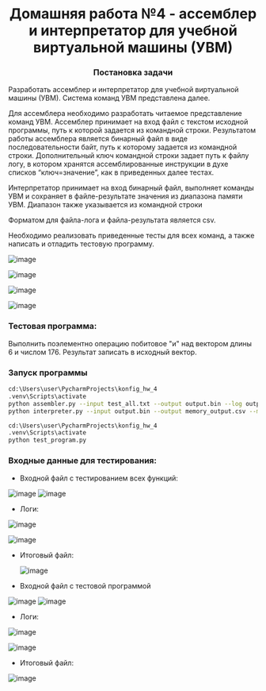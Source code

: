 <h1 align="center">Домашняя работа №4 - ассемблер и интерпретатор для учебной виртуальной машины 
(УВМ)</a> 
<h3 align="center">Постановка задачи</h3>

Разработать ассемблер и интерпретатор для учебной виртуальной машины 
(УВМ). Система команд УВМ представлена далее. 

Для ассемблера необходимо разработать читаемое представление команд 
УВМ. Ассемблер принимает на вход файл с текстом исходной программы, путь к 
которой задается из командной строки. Результатом работы ассемблера является 
бинарный файл в виде последовательности байт, путь к которому задается из 
командной строки. Дополнительный ключ командной строки задает путь к файлу
логу, в котором хранятся ассемблированные инструкции в духе списков 
“ключ=значение”, как в приведенных далее тестах.

Интерпретатор принимает на вход бинарный файл, выполняет команды УВМ 
и сохраняет в файле-результате значения из диапазона памяти УВМ. Диапазон 
также указывается из командной строки

Форматом для файла-лога и файла-результата является csv. 

Необходимо реализовать приведенные тесты для всех команд, а также 
написать и отладить тестовую программу.

![image](https://github.com/user-attachments/assets/ed4bd88a-48c1-4cf8-9666-5f4a6ee7d041)

![image](https://github.com/user-attachments/assets/748cc00c-ba95-4516-9f8e-df5423b9a6aa)

![image](https://github.com/user-attachments/assets/167c8a36-701b-40ce-a110-56b72f60e6bc)

![image](https://github.com/user-attachments/assets/ed8cc5b2-ac29-437a-8135-9b52bcd58fc1)

### Тестовая программа: 
Выполнить поэлементно операцию побитовое "и" над вектором длины 6 и 
числом 176. Результат записать в исходный вектор.

### Запуск программы
```bash
cd:\Users\user\PycharmProjects\konfig_hw_4
.venv\Scripts\activate
python assembler.py --input test_all.txt --output output.bin --log output_log.csv
python interpreter.py --input output.bin --output memory_output.csv --memory 0 10
```

```bash
cd:\Users\user\PycharmProjects\konfig_hw_4
.venv\Scripts\activate
python test_program.py
```


### Входные данные для тестирования: 

- Входной файл с тестированием всех функций:
  
![image](https://github.com/user-attachments/assets/9f0c67d2-bade-4c8e-b503-0e31fc7e02da)
![image](https://github.com/user-attachments/assets/c0da40ba-22e1-4377-bbcb-b699080207dc)


- Логи:
  
![image](https://github.com/user-attachments/assets/11e5ecba-b50d-4e72-a056-56d2016c3764)


![image](https://github.com/user-attachments/assets/114fd209-441e-427d-83cb-0a3798937cd1)


- Итоговый файл:
  
  ![image](https://github.com/user-attachments/assets/7ea620e6-5f24-41df-a1e6-677e5a501f30)


- Входной файл с тестовой программой

![image](https://github.com/user-attachments/assets/444a3bc6-b9df-47d5-9ac1-e626e6de18a6)
![image](https://github.com/user-attachments/assets/e4774a8c-3c7a-4e74-a7b2-e22c7e53c2f2)


- Логи:

![image](https://github.com/user-attachments/assets/4ce16db4-b0eb-477f-9584-4e89adf4d52f)

![image](https://github.com/user-attachments/assets/641b87a3-7a93-4ed5-83d5-652e0e8d1679)


- Итоговый файл:

![image](https://github.com/user-attachments/assets/f5d036a8-b0d6-4dc8-a79b-3cf7f74e1992)

